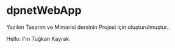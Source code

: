 # dpnetWebApp
Yazılım Tasarım ve Mimarisi dersinin Projesi için oluşturulmuştur..

Hello. I'm Tuğkan Kayrak